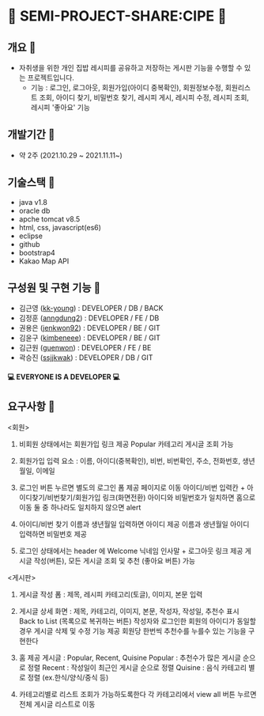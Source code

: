 # :spaghetti: SEMI-PROJECT-SHARE:CIPE :bento:
 
## 개요 :stew:
+ 자취생을 위한 개인 집밥 레시피를 공유하고 저장하는 게시판 기능을 수행할 수 있는 프로젝트입니다.
   + 기능 : 로그인, 로그아웃, 회원가입(아이디 중복확인), 회원정보수정, 회원리스트 조회, 아이디 찾기, 비밀번호 찾기, 레시피 게시, 레시피 수정, 레시피 조회, 레시피 '좋아요' 기능

## 개발기간 :hamburger:
+ 약 2주 (2021.10.29 ~ 2021.11.11~)

## 기술스택 :sushi:
+ java v1.8
+ oracle db
+ apche tomcat v8.5
+ html, css, javascript(es6)
+ eclipse
+ github
+ bootstrap4
+ Kakao Map API

## 구성원 및 구현 기능 :meat_on_bone:
+ 김근영 ([kk-young](https://github.com/kk-young)) : DEVELOPER / DB / BACK 
+ 김정훈 ([anngdung2](https://github.com/anngdung2)) : DEVELOPER / FE / DB
+ 권용은 ([jenkwon92](https://github.com/jenkwon92)) : DEVELOPER / BE / GIT
+ 김윤구 ([kimbeneee](https://github.com/kimbeneee)) : DEVELOPER / BE / GIT
+ 김근원 ([guenwon](https://github.com/guenwon)) : DEVELOPER / FE / BE 
+ 곽승진 ([ssjjkwak](https://github.com/ssjjkwak)) : DEVELOPER / DB / GIT  
#### :computer: EVERYONE IS A DEVELOPER :computer: 

## 요구사항 🍛

<회원>

1. 비회원 상태에서는 회원가입 링크 제공
    Popular 카테고리 게시글 조회 가능

2. 회원가입 입력 요소 :
    이름, 아이디(중복확인), 비번, 비번확인, 주소, 전화번호, 생년월일, 이메일

3. 로그인 버튼 누르면 별도의 로그인 폼 제공 페이지로 이동
    아이디/비번 입력칸 + 아이디찾기/비번찾기/회원가입 링크(화면전환)
    아이디와 비밀번호가 일치하면 홈으로 이동
    둘 중 하나라도 일치하지 않으면 alert

4.  아이디/비번 찾기
     이름과 생년월일 입력하면 아이디 제공
     이름과 생년월일 아이디 입력하면 비밀번호 제공

5. 로그인 상태에서는 header 에 Welcome 닉네임 인사말 + 로그아웃 링크 제공
    게시글 작성(버튼), 모든 게시글 조회 및 추천 (좋아요 버튼) 가능 

<게시판>

1. 게시글 작성 폼 : 제목, 레시피 카테고리(토글), 이미지, 본문 입력

2. 게시글 상세 화면 : 제목, 카테고리, 이미지, 본문, 작성자, 작성일, 추천수 표시
Back to List (목록으로 복귀하는 버튼)
작성자와 로그인한 회원의 아이디가 동일할 경우
게시글 삭제 및 수정 기능 제공
회원당 한번씩 추천수를 누를수 있는 기능을 구현한다

3. 홈 제공 게시글 : Popular, Recent, Quisine
 Popular : 추천수가 많은 게시글 순으로 정렬
 Recent : 작성일이 최근인 게시글 순으로 정렬
 Quisine : 음식 카테고리 별로 정렬 (ex.한식/양식/중식 등)

4. 카테고리별로 리스트 조회가 가능하도록한다
    각 카테고리에서 view all 버튼 누르면 전체 게시글 리스트로 이동



